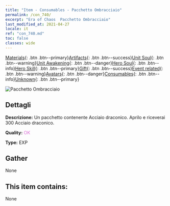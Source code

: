 ```yaml
---
title: "Item - Consumables - Pacchetto Ombracciaio"
permalink: /con_740/
excerpt: "Era of Chaos  Pacchetto Ombracciaio"
last_modified_at: 2021-04-27
locale: it
ref: "con_740.md"
toc: false
classes: wide
---
```

 [Materials](/ItemsIT/){: .btn .btn--primary}[Artifacts](/ItemsIT/Artifacts/){: .btn .btn--success}[Unit Soul](/ItemsIT/UnitSoul/){: .btn .btn--warning}[Unit Awakening](/ItemsIT/UnitAwakening/){: .btn .btn--danger}[Hero Soul](/ItemsIT/HeroSoul/){: .btn .btn--info}[Hero Skill](/ItemsIT/HeroSkill/){: .btn .btn--primary}[Gift](/ItemsIT/Gift/){: .btn .btn--success}[Event related](/ItemsIT/Events/){: .btn .btn--warning}[Avatars](/ItemsIT/Avatars/){: .btn .btn--danger}[Consumables](/ItemsIT/Consumables/){: .btn .btn--info}[Unknown](/ItemsIT/Unknown/){: .btn .btn--primary}

 ![Pacchetto Ombracciaio](/images/t/i_30281.png)

## Dettagli
 **Descrizione:** Un pacchetto contenente Acciaio draconico. Aprilo e riceverai 300 Acciaio draconico.

 **Quality:** <span style="color: #DA70D6">OK</span>

 **Type:** EXP

## Gather

  None

## This item contains:

  None

